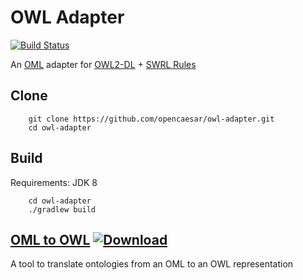 # OWL Adapter

[![Build Status](https://travis-ci.org/opencaesar/owl-adapter.svg?branch=master)](https://travis-ci.org/opencaesar/owl-adapter)

An [OML](https://github.com/opencaesar/oml) adapter for [OWL2-DL](https://www.w3.org/TR/owl2-syntax/) + [SWRL Rules](https://www.w3.org/Submission/SWRL/)

## Clone
```
    git clone https://github.com/opencaesar/owl-adapter.git
    cd owl-adapter
```
      
## Build
Requirements: JDK 8
```
    cd owl-adapter
    ./gradlew build
```

## [OML to OWL](owl-adapter/oml2owl/README.md) [ ![Download](https://api.bintray.com/packages/opencaesar/owl-adapter/oml2owl/images/download.svg) ](https://bintray.com/opencaesar/owl-adapter/oml2owl/_latestVersion)

A tool to translate ontologies from an OML to an OWL representation
